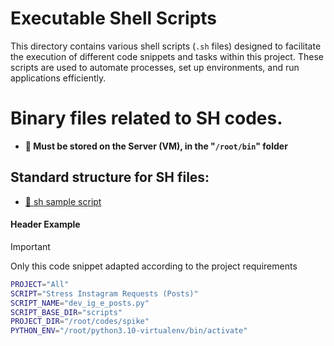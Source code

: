 # Executable Shell Scripts

This directory contains various shell scripts (`.sh` files) designed to facilitate the execution of different code snippets and tasks within this project. These scripts are used to automate processes, set up environments, and run applications efficiently.

# Binary files related to SH codes.

- **📂 Must be stored on the Server (VM), in the "`/root/bin`" folder**

## Standard structure for SH files:

- [📄 sh sample script](etl_sample) 

#### Header Example

> [!IMPORTANT]
> Only this code snippet adapted according to the project requirements
> ```sh
> PROJECT="All"
> SCRIPT="Stress Instagram Requests (Posts)"
> SCRIPT_NAME="dev_ig_e_posts.py"
> SCRIPT_BASE_DIR="scripts"
> PROJECT_DIR="/root/codes/spike"
> PYTHON_ENV="/root/python3.10-virtualenv/bin/activate"
> ```
